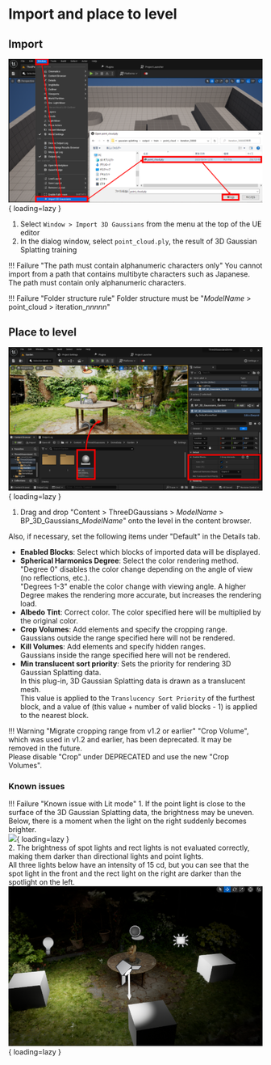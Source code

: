 # Import and place to level

## Import

![](images/how-to-import.png){ loading=lazy }  

1. Select `Window > Import 3D Gaussians` from the menu at the top of the UE editor
2. In the dialog window, select `point_cloud.ply`, the result of 3D Gaussian Splatting training

!!! Failure "The path must contain alphanumeric characters only"
	You cannot import from a path that contains multibyte characters such as Japanese.  
	The path must contain only alphanumeric characters.

!!! Failure "Folder structure rule"
	Folder structure must be "*ModelName* > point_cloud > iteration_*nnnnn*"

## Place to level

![](images/how-to-place.png){ loading=lazy }  

1. Drag and drop "Content > ThreeDGaussians > *ModelName* > BP_3D_Gaussians_*ModelName*" onto the level in the content browser.

Also, if necessary, set the following items under "Default" in the Details tab.

- **Enabled Blocks**: Select which blocks of imported data will be displayed.
- **Spherical Harmonics Degree**: Select the color rendering method.  
	"Degree 0" disables the color change depending on the angle of view (no reflections, etc.).  
	"Degrees 1-3" enable the color change with viewing angle. A higher Degree makes the rendering more accurate, but increases the rendering load.  
- **Albedo Tint**: Correct color. The color specified here will be multiplied by the original color.
- **Crop Volumes**: Add elements and specify the cropping range.  
	Gaussians outside the range specified here will not be rendered.
- **Kill Volumes**: Add elements and specify hidden ranges.  
	Gaussians inside the range specified here will not be rendered.
- **Min translucent sort priority**: Sets the priority for rendering 3D Gaussian Splatting data.  
	In this plug-in, 3D Gaussian Splatting data is drawn as a translucent mesh.  
	This value is applied to the `Translucency Sort Priority` of the furthest block, and a value of (this value + number of valid blocks - 1) is applied to the nearest block.
	
!!! Warning "Migrate cropping range from v1.2 or earlier"
	"Crop Volume", which was used in v1.2 and earlier, has been deprecated. It may be removed in the future.  
	Please disable "Crop" under DEPRECATED and use the new "Crop Volumes".

### Known issues

!!! Failure "Known issue with Lit mode"
	1. If the point light is close to the surface of the 3D Gaussian Splatting data, the brightness may be uneven.  
		Below, there is a moment when the light on the right suddenly becomes brighter.  
		![](images/how-to-lit-point-light.gif){ loading=lazy }  
	2. The brightness of spot lights and rect lights is not evaluated correctly, making them darker than directional lights and point lights.  
		All three lights below have an intensity of 15 cd, but you can see that the spot light in the front and the rect light on the right are darker than the spotlight on the left.  
		![](images/how-to-lit-rect-spot.png){ loading=lazy }  